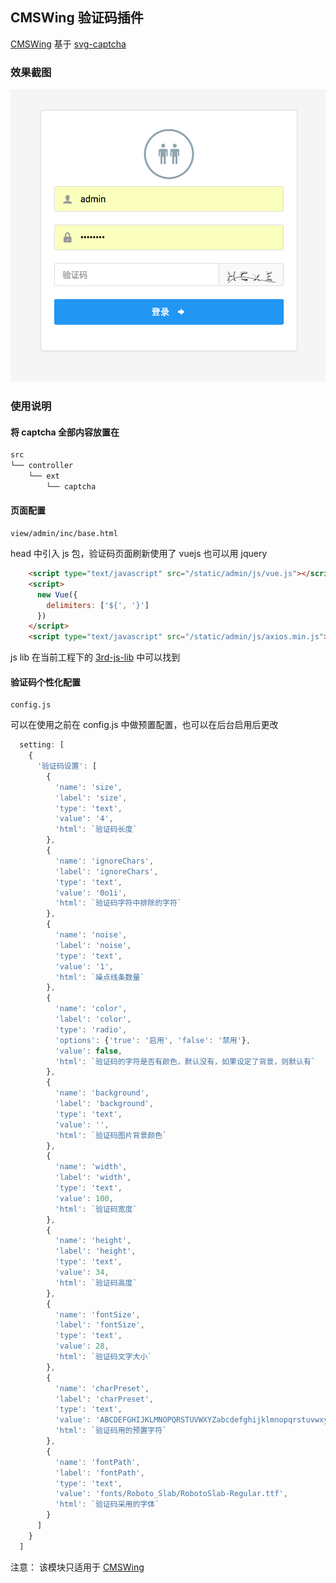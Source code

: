 ## CMSWing 验证码插件 
[CMSWing](https://github.com/arterli/CmsWing)
基于 [svg-captcha](https://github.com/lemonce/svg-captcha)

### 效果截图
![](https://github.com/baisheng/cmswing-ext-captcha/blob/master/screenshot/signin.png?raw=true)

### 使用说明

#### 将 captcha 全部内容放置在

```bash
src
└── controller 
    └── ext
        └── captcha
```

#### 页面配置
    view/admin/inc/base.html 
    
head 中引入 js 包，验证码页面刷新使用了 vuejs 也可以用 jquery

```html
    <script type="text/javascript" src="/static/admin/js/vue.js"></script>
    <script>
      new Vue({
        delimiters: ['${', '}']
      })
    </script>
    <script type="text/javascript" src="/static/admin/js/axios.min.js"></script>
```

js lib 在当前工程下的 [3rd-js-lib](3rd-js-lib) 中可以找到

#### 验证码个性化配置
    config.js
    
可以在使用之前在 config.js 中做预置配置，也可以在后台启用后更改

```javascript
  setting: [
    {
      '验证码设置': [
        {
          'name': 'size',
          'label': 'size',
          'type': 'text',
          'value': '4',
          'html': `验证码长度`
        },
        {
          'name': 'ignoreChars',
          'label': 'ignoreChars',
          'type': 'text',
          'value': '0o1i',
          'html': `验证码字符中排除的字符`
        },
        {
          'name': 'noise',
          'label': 'noise',
          'type': 'text',
          'value': '1',
          'html': `噪点线条数量`
        },
        {
          'name': 'color',
          'label': 'color',
          'type': 'radio',
          'options': {'true': '启用', 'false': '禁用'},
          'value': false,
          'html': `验证码的字符是否有颜色，默认没有，如果设定了背景，则默认有`
        },
        {
          'name': 'background',
          'label': 'background',
          'type': 'text',
          'value': '',
          'html': `验证码图片背景颜色`
        },
        {
          'name': 'width',
          'label': 'width',
          'type': 'text',
          'value': 100,
          'html': `验证码宽度`
        },
        {
          'name': 'height',
          'label': 'height',
          'type': 'text',
          'value': 34,
          'html': `验证码高度`
        },
        {
          'name': 'fontSize',
          'label': 'fontSize',
          'type': 'text',
          'value': 28,
          'html': `验证码文字大小`
        },
        {
          'name': 'charPreset',
          'label': 'charPreset',
          'type': 'text',
          'value': 'ABCDEFGHIJKLMNOPQRSTUVWXYZabcdefghijklmnopqrstuvwxyz0123456789', // random character preset
          'html': `验证码用的预置字符`
        },
        {
          'name': 'fontPath',
          'label': 'fontPath',
          'type': 'text',
          'value': 'fonts/Roboto_Slab/RobotoSlab-Regular.ttf',
          'html': `验证码采用的字体`
        }
      ]
    }
  ]

```

注意： 该模块只适用于 [CMSWing](https://github.com/arterli/CmsWing)
